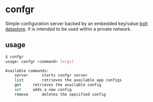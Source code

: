 # confgr
Simple configuration server backed by an embedded key/value [bolt datastore](https://github.com/boltdb/bolt). It is 
intended to be used within a private network.

## usage
```bash
$ confgr
usage: confgr <command> [args]

Available commands:
	server		starts confgr server
	list		retrieves the available app configs
	get		retrieves the available config
	set		adds a new config
	remove		deletes the specified config
```
